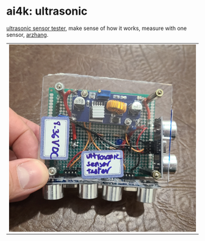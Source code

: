 # ai4k: ultrasonic

[ultrasonic sensor tester](https://github.com/kamangir/bluer-sbc/blob/main/bluer_sbc/docs/ultrasonic-sensor-tester.md), make sense of how it works, measure with one sensor, [arzhang](https://github.com/kamangir/bluer-ugv/tree/main/bluer_ugv/docs/arzhang).

|   |
| --- |
| [![image](https://github.com/kamangir/assets2/raw/main/ultrasonic-sensor-tester/00.jpg?raw=true)](https://github.com/kamangir/assets2/raw/main/ultrasonic-sensor-tester/00.jpg?raw=true) |
